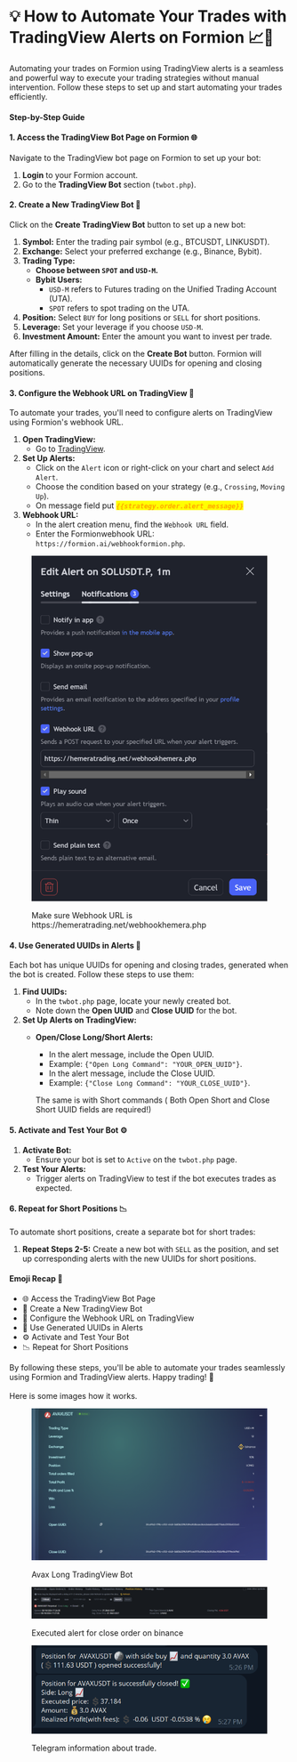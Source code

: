 # 💡 How to Automate Your Trades with TradingView Alerts on Formion 📈🔔

Automating your trades on Formion using TradingView alerts is a seamless and powerful way to execute your trading strategies without manual intervention. Follow these steps to set up and start automating your trades efficiently.

#### Step-by-Step Guide

#### 1. Access the TradingView Bot Page on Formion 🌐

Navigate to the TradingView bot page on Formion to set up your bot:

1. **Login** to your Formion account.
2. Go to the **TradingView Bot** section (`twbot.php`).

#### 2. Create a New TradingView Bot 🤖

Click on the **Create TradingView Bot** button to set up a new bot:

1. **Symbol:** Enter the trading pair symbol (e.g., BTCUSDT, LINKUSDT).
2. **Exchange:** Select your preferred exchange (e.g., Binance, Bybit).
3. **Trading Type:**
   * **Choose between `SPOT` and `USD-M`.**
   * **Bybit Users:**
     * `USD-M` refers to Futures trading on the Unified Trading Account (UTA).
     * `SPOT` refers to spot trading on the UTA.
4. **Position:** Select `BUY` for long positions or `SELL` for short positions.
5. **Leverage:** Set your leverage if you choose `USD-M`.
6. **Investment Amount:** Enter the amount you want to invest per trade.

After filling in the details, click on the **Create Bot** button. Formion will automatically generate the necessary UUIDs for opening and closing positions.

#### 3. Configure the Webhook URL on TradingView 🔗

To automate your trades, you'll need to configure alerts on TradingView using Formion's webhook URL.

1. **Open TradingView:**
   * Go to [TradingView](https://www.tradingview.com/).
2. **Set Up Alerts:**
   * Click on the `Alert` icon or right-click on your chart and select `Add Alert`.
   * Choose the condition based on your strategy (e.g., `Crossing`, `Moving Up`).
   * On message field put _<mark style="color:orange;">**`{{strategy.order.alert_message}}`**</mark>_
3. **Webhook URL:**
   * In the alert creation menu, find the `Webhook URL` field.
   * Enter the Formionwebhook URL: `https://formion.ai/webhookformion.php`.

<figure><img src=".gitbook/assets/alertwebhook.png" alt=""><figcaption><p>Make sure Webhook URL is https://hemeratrading.net/webhookhemera.php</p></figcaption></figure>

#### 4. Use Generated UUIDs in Alerts 🔑

Each bot has unique UUIDs for opening and closing trades, generated when the bot is created. Follow these steps to use them:

1. **Find UUIDs:**
   * In the `twbot.php` page, locate your newly created bot.
   * Note down the **Open UUID** and **Close UUID** for the bot.
2. **Set Up Alerts on TradingView:**
   *   **Open/Close Long/Short Alerts:**

       * In the alert message, include the Open UUID.
       * Example: `{"Open Long Command": "YOUR_OPEN_UUID"}`.
       * In the alert message, include the Close UUID.
       * Example: `{"Close Long Command": "YOUR_CLOSE_UUID"}`.

       The same is with Short commands ( Both Open Short and Close Short UUID fields are required!)

#### 5. Activate and Test Your Bot ⚙️

1. **Activate Bot:**
   * Ensure your bot is set to `Active` on the `twbot.php` page.
2. **Test Your Alerts:**
   * Trigger alerts on TradingView to test if the bot executes trades as expected.

#### 6. Repeat for Short Positions 📉

To automate short positions, create a separate bot for short trades:

1. **Repeat Steps 2-5:** Create a new bot with `SELL` as the position, and set up corresponding alerts with the new UUIDs for short positions.

#### Emoji Recap 📌

* 🌐 Access the TradingView Bot Page
* 🤖 Create a New TradingView Bot
* 🔗 Configure the Webhook URL on TradingView
* 🔑 Use Generated UUIDs in Alerts
* ⚙️ Activate and Test Your Bot
* 📉 Repeat for Short Positions

By following these steps, you'll be able to automate your trades seamlessly using Formion and TradingView alerts. Happy trading! 🚀\
\
Here is some images how it works.

<div><figure><img src=".gitbook/assets/twbot1.png" alt=""><figcaption><p>Avax Long TradingView Bot</p></figcaption></figure> <figure><img src=".gitbook/assets/twbot2.png" alt=""><figcaption><p>Executed alert for close order on binance</p></figcaption></figure> <figure><img src=".gitbook/assets/twbot3.png" alt=""><figcaption><p>Telegram information about trade.</p></figcaption></figure></div>
